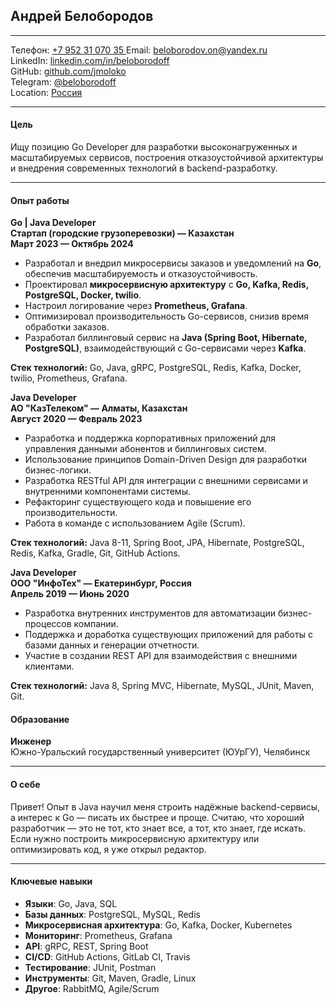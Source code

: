 ## Андрей Белобородов
---

Телефон: [+7 952 31 070 35 ](https://) 
Email: [beloborodov.on@yandex.ru](mailto:beloborodov.on@yandex.ru)  
LinkedIn: [linkedin.com/in/beloborodoff](https://linkedin.com/in/beloborodoff)  
GitHub: [github.com/jmoloko](https://github.com/jmoloko)  
Telegram: [@beloborodoff](https://)  
Location: [Россия](https://)

---
#### Цель

Ищу позицию Go Developer для разработки высоконагруженных и масштабируемых сервисов, построения отказоустойчивой архитектуры и внедрения современных технологий в backend-разработку.

---
#### Опыт работы

**Go | Java Developer**  
**Стартап (городские грузоперевозки) — Казахстан**  
**Март 2023 — Октябрь 2024**

- Разработал и внедрил микросервисы заказов и уведомлений на **Go**, обеспечив масштабируемость и отказоустойчивость.
- Проектировал **микросервисную архитектуру** с **Go, Kafka, Redis, PostgreSQL, Docker, twilio**.
- Настроил логирование через **Prometheus, Grafana**.
- Оптимизировал производительность Go-сервисов, снизив время обработки заказов.
- Разработал биллинговый сервис на **Java (Spring Boot, Hibernate, PostgreSQL)**, взаимодействующий с Go-сервисами через **Kafka**.

**Стек технологий:** Go, Java, gRPC, PostgreSQL, Redis, Kafka, Docker, twilio, Prometheus, Grafana.

**Java Developer**  
**АО "КазТелеком" — Алматы, Казахстан**  
**Август 2020 — Февраль 2023**

- Разработка и поддержка корпоративных приложений для управления данными абонентов и биллинговых систем.
- Использование принципов Domain-Driven Design для разработки бизнес-логики.
- Разработка RESTful API для интеграции с внешними сервисами и внутренними компонентами системы.
- Рефакторинг существующего кода и повышение его производительности.
- Работа в команде с использованием Agile (Scrum).

**Стек технологий:** Java 8-11, Spring Boot, JPA, Hibernate, PostgreSQL, Redis, Kafka, Gradle, Git, GitHub Actions.

**Java Developer**  
**ООО "ИнфоТех" — Екатеринбург, Россия**  
**Апрель 2019 — Июнь 2020**

- Разработка внутренних инструментов для автоматизации бизнес-процессов компании.
- Поддержка и доработка существующих приложений для работы с базами данных и генерации отчетности.
- Участие в создании REST API для взаимодействия с внешними клиентами.

**Стек технологий:** Java 8, Spring MVC, Hibernate, MySQL, JUnit, Maven, Git.

#### Образование

**Инженер**  
Южно-Уральский государственный университет (ЮУрГУ), Челябинск  

---
#### О себе

Привет!
Опыт в Java научил меня строить надёжные backend-сервисы, а интерес к Go — писать их быстрее и проще. 
Считаю, что хороший разработчик — это не тот, кто знает все, а тот, кто знает, где искать. Если нужно построить микросервисную архитектуру или оптимизировать код, я уже открыл редактор.

---
#### Ключевые навыки

- **Языки**: Go, Java, SQL
- **Базы данных**: PostgreSQL, MySQL, Redis
- **Микросервисная архитектура**: Go, Kafka, Docker, Kubernetes
- **Mониторинг**: Prometheus, Grafana
- **API**: gRPC, REST, Spring Boot
- **CI/CD**: GitHub Actions, GitLab CI, Travis
- **Тестирование**: JUnit, Postman
- **Инструменты**: Git, Maven, Gradle, Linux  
- **Другое**: RabbitMQ, Agile/Scrum  